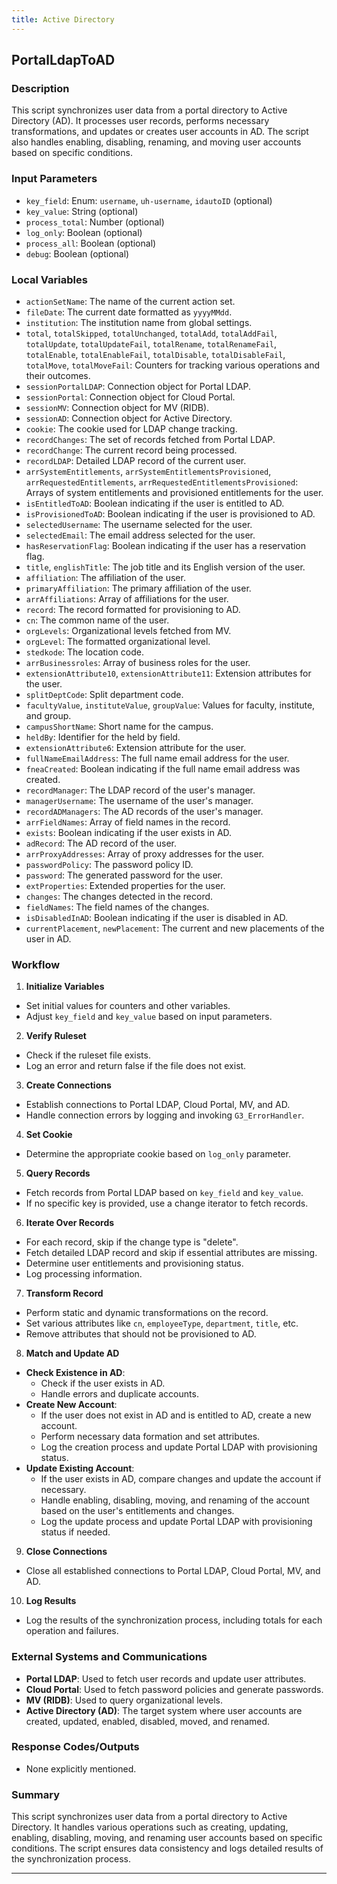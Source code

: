```yaml
---
title: Active Directory
---
```


## PortalLdapToAD
 ### Description
This script synchronizes user data from a portal directory to Active Directory (AD). It processes user records, performs necessary transformations, and updates or creates user accounts in AD. The script also handles enabling, disabling, renaming, and moving user accounts based on specific conditions.

### Input Parameters
- `key_field`: Enum: `username`, `uh-username`, `idautoID` (optional)
- `key_value`: String (optional)
- `process_total`: Number (optional)
- `log_only`: Boolean (optional)
- `process_all`: Boolean (optional)
- `debug`: Boolean (optional)

### Local Variables
- `actionSetName`: The name of the current action set.
- `fileDate`: The current date formatted as `yyyyMMdd`.
- `institution`: The institution name from global settings.
- `total`, `totalSkipped`, `totalUnchanged`, `totalAdd`, `totalAddFail`, `totalUpdate`, `totalUpdateFail`, `totalRename`, `totalRenameFail`, `totalEnable`, `totalEnableFail`, `totalDisable`, `totalDisableFail`, `totalMove`, `totalMoveFail`: Counters for tracking various operations and their outcomes.
- `sessionPortalLDAP`: Connection object for Portal LDAP.
- `sessionPortal`: Connection object for Cloud Portal.
- `sessionMV`: Connection object for MV (RIDB).
- `sessionAD`: Connection object for Active Directory.
- `cookie`: The cookie used for LDAP change tracking.
- `recordChanges`: The set of records fetched from Portal LDAP.
- `recordChange`: The current record being processed.
- `recordLDAP`: Detailed LDAP record of the current user.
- `arrSystemEntitlements`, `arrSystemEntitlementsProvisioned`, `arrRequestedEntitlements`, `arrRequestedEntitlementsProvisioned`: Arrays of system entitlements and provisioned entitlements for the user.
- `isEntitledToAD`: Boolean indicating if the user is entitled to AD.
- `isProvisionedToAD`: Boolean indicating if the user is provisioned to AD.
- `selectedUsername`: The username selected for the user.
- `selectedEmail`: The email address selected for the user.
- `hasReservationFlag`: Boolean indicating if the user has a reservation flag.
- `title`, `englishTitle`: The job title and its English version of the user.
- `affiliation`: The affiliation of the user.
- `primaryAffiliation`: The primary affiliation of the user.
- `arrAffiliations`: Array of affiliations for the user.
- `record`: The record formatted for provisioning to AD.
- `cn`: The common name of the user.
- `orgLevels`: Organizational levels fetched from MV.
- `orgLevel`: The formatted organizational level.
- `stedkode`: The location code.
- `arrBusinessroles`: Array of business roles for the user.
- `extensionAttribute10`, `extensionAttribute11`: Extension attributes for the user.
- `splitDeptCode`: Split department code.
- `facultyValue`, `instituteValue`, `groupValue`: Values for faculty, institute, and group.
- `campusShortName`: Short name for the campus.
- `heldBy`: Identifier for the held by field.
- `extensionAttribute6`: Extension attribute for the user.
- `fullNameEmailAddress`: The full name email address for the user.
- `fneaCreated`: Boolean indicating if the full name email address was created.
- `recordManager`: The LDAP record of the user's manager.
- `managerUsername`: The username of the user's manager.
- `recordADManagers`: The AD records of the user's manager.
- `arrFieldNames`: Array of field names in the record.
- `exists`: Boolean indicating if the user exists in AD.
- `adRecord`: The AD record of the user.
- `arrProxyAddresses`: Array of proxy addresses for the user.
- `passwordPolicy`: The password policy ID.
- `password`: The generated password for the user.
- `extProperties`: Extended properties for the user.
- `changes`: The changes detected in the record.
- `fieldNames`: The field names of the changes.
- `isDisabledInAD`: Boolean indicating if the user is disabled in AD.
- `currentPlacement`, `newPlacement`: The current and new placements of the user in AD.

### Workflow
1. **Initialize Variables**
- Set initial values for counters and other variables.
- Adjust `key_field` and `key_value` based on input parameters.

2. **Verify Ruleset**
- Check if the ruleset file exists.
- Log an error and return false if the file does not exist.

3. **Create Connections**
- Establish connections to Portal LDAP, Cloud Portal, MV, and AD.
- Handle connection errors by logging and invoking `G3_ErrorHandler`.

4. **Set Cookie**
- Determine the appropriate cookie based on `log_only` parameter.

5. **Query Records**
- Fetch records from Portal LDAP based on `key_field` and `key_value`.
- If no specific key is provided, use a change iterator to fetch records.

6. **Iterate Over Records**
- For each record, skip if the change type is "delete".
- Fetch detailed LDAP record and skip if essential attributes are missing.
- Determine user entitlements and provisioning status.
- Log processing information.

7. **Transform Record**
- Perform static and dynamic transformations on the record.
- Set various attributes like `cn`, `employeeType`, `department`, `title`, etc.
- Remove attributes that should not be provisioned to AD.

8. **Match and Update AD**
- **Check Existence in AD**:
    - Check if the user exists in AD.
    - Handle errors and duplicate accounts.
- **Create New Account**:
    - If the user does not exist in AD and is entitled to AD, create a new account.
    - Perform necessary data formation and set attributes.
    - Log the creation process and update Portal LDAP with provisioning status.
- **Update Existing Account**:
    - If the user exists in AD, compare changes and update the account if necessary.
    - Handle enabling, disabling, moving, and renaming of the account based on the user's entitlements and changes.
    - Log the update process and update Portal LDAP with provisioning status if needed.

9. **Close Connections**
- Close all established connections to Portal LDAP, Cloud Portal, MV, and AD.

10. **Log Results**
- Log the results of the synchronization process, including totals for each operation and failures.

### External Systems and Communications
- **Portal LDAP**: Used to fetch user records and update user attributes.
- **Cloud Portal**: Used to fetch password policies and generate passwords.
- **MV (RIDB)**: Used to query organizational levels.
- **Active Directory (AD)**: The target system where user accounts are created, updated, enabled, disabled, moved, and renamed.

### Response Codes/Outputs
- None explicitly mentioned.

### Summary
This script synchronizes user data from a portal directory to Active Directory. It handles various operations such as creating, updating, enabling, disabling, moving, and renaming user accounts based on specific conditions. The script ensures data consistency and logs detailed results of the synchronization process. 

 --- 
